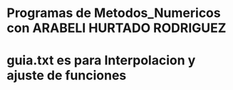 # Programas de Metodos_Numericos con ARABELI HURTADO RODRIGUEZ
# guia.txt es para Interpolacion y ajuste de funciones